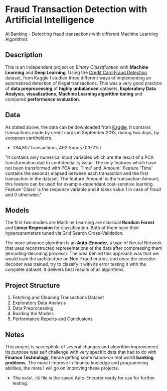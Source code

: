 # Fraud Transaction Detection with Artificial Intelligence
AI Banking - Detecting fraud transactions with different Machine Learning Algorithms

## Description
This is an independent project on *Binary Classification* with **Machine Learning** and **Deep Learning**. Using the [Credit Card Fraud Detection](https://www.kaggle.com/mlg-ulb/creditcardfraud) dataset, from Kaggle I studied three different ways of implementing an automatised detection of illegal transactions. This was a very good practice of **data preprocessing** of **highly unbalanced** datasets, **Exploratory Data Analysis**, **visualizations**, **Machine Learning algorithm tuning** and compared **performance evaluation**. 

## Data
As stated above, the data can be downloaded from [Kaggle](https://www.kaggle.com/mlg-ulb/creditcardfraud). It contains transactions made by credit cards in September 2013, during two days, by european cardholders.

- 284,807 transactions, 492 frauds (0.172%)

"It contains only numerical input variables which are the result of a PCA transformation due to confidentiality issue. The only features which have not been transformed with PCA are 'Time' and 'Amount'. Feature 'Time' contains the seconds elapsed between each transaction and the first transaction in the dataset. The feature 'Amount' is the transaction Amount, this feature can be used for example-dependant cost-senstive learning. Feature 'Class' is the response variable and it takes value 1 in case of fraud and 0 otherwise."


## Models
The first two models are Machine Learning are classical **Random Forest** and **Linear Regression** for classification. Both of them have their hyperparameters tuned via Grid Search Cross-Validation. 

The more advance algorithm is an **Auto-Encoder**, a type of Neural Network that uses reconstructed representations of the data after compressing them (encoding-decoding process). The idea behind this approach was that we would train the architecture on Non-Fraud entries, and once the encoder-decoder was trained, try to classify it with its error testing it with the complete dataset. It delivers best results of all algorithms. 

## Project Structure
1. Fetching and Cleaning Transactions Dataset
2. Exploratory Data Analysis
3. Data Preprocessing
4. Building the Models
5. Performance Reports and Conclusions

## Notes
This project is succeptible of several changes and algorithm improvement. Its purpose was self challenge with very specific data that had to do with **Finance Technology**, hence getting some hands-on real world **banking problems**. The more I improve in finance knoledge and programming abilities, the more I will go on improving these projects. 
- The `model.h5` file is the saved Auto-Encoder ready for use for further testing. 
